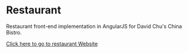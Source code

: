 # Restaurant

Restaurant front-end implementation in AngularJS for David Chu's China Bistro.

[Click here to go to restaurant Website](https://aj04.github.io/china-bistro/module5-solution/#/) 





